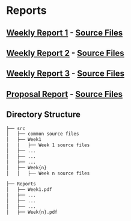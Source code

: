 # Reports

## [Weekly Report 1](https://github.com/afeser/FinalProject/blob/Report/Reports/Week1.pdf) - [Source Files](https://github.com/afeser/FinalProject/tree/Report/src/Week1)

## [Weekly Report 2](https://github.com/afeser/FinalProject/blob/Report/Reports/Week2.pdf) - [Source Files](https://github.com/afeser/FinalProject/tree/Report/src/Week2)

## [Weekly Report 3](https://github.com/afeser/FinalProject/blob/Report/Reports/Week3.pdf) - [Source Files](https://github.com/afeser/FinalProject/tree/Report/src/Week3)

## [Proposal Report](https://github.com/afeser/FinalProject/blob/Report/Reports/ProposalReport2.pdf) - [Source Files](https://github.com/afeser/FinalProject/tree/Report/src/Proposal)

## Directory Structure

```bash
├── src 
│   ├── common source files
│   ├── Week1
│   │   ├── Week 1 source files
│   ├── ...
│   ├── ...
│   ├── ...
│   ├── Week{n}
│   │   ├── Week n source files

├── Reports
│   ├── Week1.pdf
│   ├── ...
│   ├── ...
│   ├── ...
│   ├── Week{n}.pdf
```
